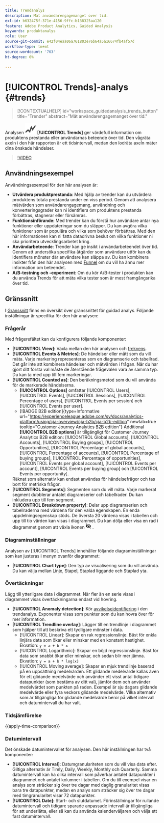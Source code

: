 ```yaml
---
title: Trendanalys
description: Mät användarengagemanget över tid.
exl-id: b632475f-371e-4156-9ffc-b138325aa120
feature: Adobe Product Analytics, Guided Analysis
keywords: produktanalys
role: User
source-git-commit: e42f04eaa06a761803e76b64a5a16674fb4af57d
workflow-type: tm+mt
source-wordcount: '763'
ht-degree: 0%

---
```


# [!UICONTROL Trends]-analys {#trends}

<!-- markdownlint-disable MD034 -->

>[!CONTEXTUALHELP]
>id="workspace_guidedanalysis_trends_button"
>title="Trender"
>abstract="Mät användarengagemanget över tid."

<!-- markdownlint-enable MD034 -->

Analysen ![GraphTrend](/help/assets/icons/GraphTrend.svg) **[!UICONTROL Trends]** ger värdefull information om produktens prestanda eller användarnas beteende över tid. Den vågräta axeln i den här rapporten är ett tidsintervall, medan den lodräta axeln mäter dina önskade händelser.


>[!VIDEO](https://video.tv.adobe.com/v/3421666/?quality=12&learn=on)

## Användningsexempel

Användningsexempel för den här analysen är:

* **Utvärdera produktprestanda**: Med hjälp av trender kan du utvärdera produktens totala prestanda under en viss period. Genom att analysera mätvärden som användarengagemang, användning och konverteringsgrader kan ni identifiera om produktens prestanda förbättras, stagnerar eller försämras.
* **Funktionsinförande**: Med trender kan du förstå hur användare antar nya funktioner eller uppdateringar som du släpper. Du kan avgöra vilka funktioner som är populära och vilka som behöver förbättras. Med den här informationen kan ni fatta datadrivna beslut om vilka funktioner ni ska prioritera utvecklingsarbetet kring.
* **Användarbeteende**: Trender kan ge insikt i användarbeteendet över tid. Genom att undersöka specifika åtgärder som användare utför kan du identifiera mönster där användare kan släppa av. Du kan kombinera insikter från den här analysen med [Funnel](funnel.md) om du vill ha ännu mer information om beteendet.
* **A/B-testning och -experiment**: Om du kör A/B-tester i produkten kan du använda Trends för att mäta vilka tester som är mest framgångsrika över tid.

## Gränssnitt

I [Gränssnitt](../overview.md#interface) finns en översikt över gränssnittet för guidad analys. Följande inställningar är specifika för den här analysen:

### Frågerår

Med frågerefältet kan du konfigurera följande komponenter:

* **[!UICONTROL View]**: Växla mellan den här analysen och [frekvens](frequency.md).
* **[!UICONTROL Events & Metrics]**: De händelser eller mått som du vill mäta. Varje markering representeras som en diagramserie och tabellrad. Det går inte att kombinera händelser och mätvärden i frågan. När du har gjort ditt första val måste de återstående frågevalen vara av samma typ. Du kan ta med upp till fem markeringar.
* **[!UICONTROL Counted as]**: Den beräkningsmetod som du vill använda för de markerade händelserna. <ul><li>**[!UICONTROL Options]** omfattar [!UICONTROL Users], [!UICONTROL Events], [!UICONTROL Sessions], [!UICONTROL Percentage of users], [!UICONTROL Events per session] och [!UICONTROL Events per user].</li><li>[!BADGE B2B edition]{type=Informative url="https://experienceleague.adobe.com/sv/docs/analytics-platform/using/cja-overview/cja-b2b/cja-b2b-edition" newtab=true tooltip="Customer Journey Analytics B2B edition"} Additional **[!UICONTROL B2B options]** är tillgängligt för Customer Journey Analytics B2B edition: [!UICONTROL Global accounts], [!UICONTROL Accounts], [!UICONTROL Buying groups], [!UICONTROL Opportunities], [!UICONTROL Percentage of global accounts], [!UICONTROL Percentage of accounts], [!UICONTROL Percentage of buying groups], [!UICONTROL Percentage of opportunities], [!UICONTROL Events per global account], [!UICONTROL Events per account], [!UICONTROL Events per buying group] och [!UICONTROL Events per opportunity].</li></ul>Räknat som alternativ kan endast användas för händelsefrågor och tas bort för metriska frågor.
* **[!UICONTROL Segments]**: Segmenten som du vill mäta. Varje markerat segment dubblerar antalet diagramserier och tabellrader. Du kan inkludera upp till fem segment.
* **[!UICONTROL Breakdown property]**: Delar upp diagramserien och tabellraderna med värdena för den valda egenskapen. En enda uppdelningsegenskap stöds. De översta 20 värdena visas i tabellen och upp till tio värden kan visas i diagrammet. Du kan dölja eller visa en rad i diagrammet genom att växla ikonen ![Visa/dölj](../assets/hide-in-chart.png) .

### Diagraminställningar

Analysen av [!UICONTROL Trends] innehåller följande diagraminställningar som kan justeras i menyn ovanför diagrammet:

* **[!UICONTROL Chart type]**: Den typ av visualisering som du vill använda. Du kan välja mellan Linje, Stapel, Staplad liggande och Staplad yta.

### Övertäckningar

Lägg till ytterligare data i diagrammet. När fler än en serie visas i diagrammet visas övertäckningarna endast vid hovring.

* **[!UICONTROL Anomaly detection]**: Kör [avvikelseidentifiering](/help/analysis-workspace/c-anomaly-detection/anomaly-detection.md) i den trendanalys. Exponenter visas som punkter som du kan hovra över för mer information.
* **[!UICONTROL Trendline overlay]**: Lägger till en trendlinje i diagrammet som hjälper till att beskriva ett tydligare mönster i data.
   * [!UICONTROL Linear]: Skapar en rak regressionslinje. Bäst för enkla linjära data som ökar eller minskar med en konstant hastighet. Ekvation: `y = a + b * x`
   * [!UICONTROL Logarithmic]: Skapar en böjd regressionslinje. Bäst för data som snabbt ökar eller minskar, och sedan blir mer jämna. Ekvation: `y = a + b * log(x)`
   * [!UICONTROL Moving average]: Skapar en mjuk trendlinje baserad på en uppsättning medelvärden. Ett glidande medelvärde kallas även för ett glidande medelvärde och använder ett visst antal tidigare datapunkter (som bestäms av ditt val), jämför dem och använder medelvärdet som punkten på raden. Exempel är sju dagars glidande medelvärde eller fyra veckors glidande medelvärde. Vilka alternativ som är tillgängliga för glidande medelvärde beror på vilket intervall och datumintervall du har valt.

### Tidsjämförelse

{{apply-time-comparison}}


### Datumintervall

Det önskade datumintervallet för analysen. Den här inställningen har två komponenter:

* **[!UICONTROL Interval]**: Datumgranulariteten som du vill visa data efter. Giltiga alternativ är Timly, Daily, Weekly, Monthly och Quarterly. Samma datumintervall kan ha olika intervall som påverkar antalet datapunkter i diagrammet och antalet kolumner i tabellen. Om du till exempel visar en analys som sträcker sig över tre dagar med daglig granularitet visas bara tre datapunkter, medan en analys som sträcker sig över tre dagar med timgranularitet visar 72 datapunkter.
* **[!UICONTROL Date]**: Start- och slutdatumet. Förinställningar för rullande datumintervall och tidigare sparade anpassade intervall är tillgängliga för att underlätta, eller så kan du använda kalenderväljaren och välja ett fast datumintervall.


<!--

## Example

See below for an example of the analysis.

![Trends compare](../assets/trends-compare.png)

-->
